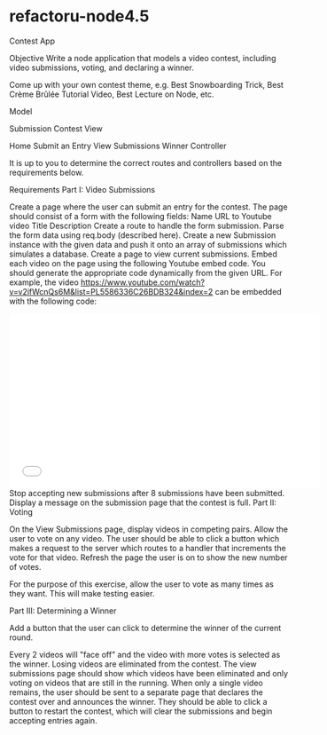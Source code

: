 refactoru-node4.5
=================

Contest App

Objective
Write a node application that models a video contest, including video submissions, voting, and declaring a winner.

Come up with your own contest theme, e.g. Best Snowboarding Trick, Best Crème Brûlée Tutorial Video, Best Lecture on Node, etc.

Model

Submission
Contest
View

Home
Submit an Entry
View Submissions
Winner
Controller

It is up to you to determine the correct routes and controllers based on the requirements below.

Requirements
Part I: Video Submissions

Create a page where the user can submit an entry for the contest. The page should consist of a form with the following fields:
Name
URL to Youtube video
Title
Description
Create a route to handle the form submission. Parse the form data using req.body (described here). Create a new Submission instance with the given data and push it onto an array of submissions which simulates a database.
Create a page to view current submissions. Embed each video on the page using the following Youtube embed code. You should generate the appropriate code dynamically from the given URL. For example, the video https://www.youtube.com/watch?v=v2ifWcnQs6M&list=PL5586336C26BDB324&index=2 can be embedded with the following code:
<iframe width="560" height="315" src="//www.youtube.com/embed/v2ifWcnQs6M?list=PL5586336C26BDB324" frameborder="0" allowfullscreen></iframe>
Stop accepting new submissions after 8 submissions have been submitted. Display a message on the submission page that the contest is full.
Part II: Voting

On the View Submissions page, display videos in competing pairs. Allow the user to vote on any video. The user should be able to click a button which makes a request to the server which routes to a handler that increments the vote for that video. Refresh the page the user is on to show the new number of votes.

For the purpose of this exercise, allow the user to vote as many times as they want. This will make testing easier.

Part III: Determining a Winner

Add a button that the user can click to determine the winner of the current round.

Every 2 videos will "face off" and the video with more votes is selected as the winner.
Losing videos are eliminated from the contest. The view submissions page should show which videos have been eliminated and only voting on videos that are still in the running.
When only a single video remains, the user should be sent to a separate page that declares the contest over and announces the winner. They should be able to click a button to restart the contest, which will clear the submissions and begin accepting entries again.
